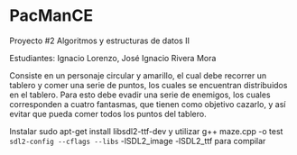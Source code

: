 # PacManCE
Proyecto #2 Algoritmos y estructuras de datos II

Estudiantes: Ignacio Lorenzo, José Ignacio Rivera Mora

Consiste en un personaje circular y amarillo, el cual debe recorrer un tablero y comer una serie de puntos, los cuales se encuentran distribuidos en el tablero. Para esto debe evadir una serie de enemigos, los cuales corresponden a cuatro fantasmas, que tienen como objetivo cazarlo, y así evitar que pueda comer todos los puntos del tablero.

Instalar sudo apt-get install libsdl2-ttf-dev
y utilizar g++ maze.cpp -o test `sdl2-config --cflags --libs` -lSDL2_image -lSDL2_ttf para compilar
